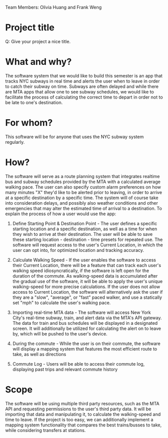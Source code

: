 Team Members: Olivia Huang and Frank Weng

# Project title
Q: Give your project a nice title.

# What and why?
The software system that we would like to build this semester is an app that tracks NYC subways in real time and alerts the user when to leave in order to catch their subway on time. Subways are often delayed and while there are MTA apps that allow one to see subway schedules, we would like to facilitate the process of calculating the correct time to depart in order not to be late to one's destination.

# For whom?
This software will be for anyone that uses the NYC subway system regularly.

# How?
The software will serve as a route planning system that integrates realtime bus and subway schedules provided by the MTA with a calculated average walking pace. The user can also specify custom alarm preferences on how many minutes "X" they'd like to be alerted prior to leaving, in order to arrive at a specific destination by a specific time. The system will of course take into consideration delays, and possibly also weather conditions and other emergencies that may alter the estimated time of arrival to a destination. To explain the process of how a user would use the app:

1) Define Starting Point & Destination Point - The user defines a specific starting location and a specific destination, as well as a time for when they wish to arrive at their destination. The user will be able to save these starting location - destination - time presets for repeated use. The software will request access to the user's Current Location, in which the user can opt into, for optimized location and tracking accuracy. 

2) Calculate Walking Speed - If the user enables the software to access their Current Location, there will be a feature that can track each user's walking speed idiosyncratically, if the software is left open for the duration of the commute. As walking-speed data is accumulated after the gradual use of the software, it will be able to apply the user's unique walking-speed for more precise calculations. If the user does not allow access to Current Location, the software will alternatively ask the user if they are a "slow", "average", or "fast" paced walker, and use a statically set "mph" to calculate the user's walking pace. 

3) Importing real-time MTA data - The software will access New York City's real-time subway, train, and alert data via the MTA's API gateway. The data for train and bus schedules will be displayed in a designated screen. It will additionally be utilized for calculating the alert on to leave by, which will be pushed to the user's device.

4) During the commute - While the user is on their commute, the software will display a mapping system that features the most efficient route to take, as well as directions

5) Commute Log - Users will be able to access their commute log, displaying past trips and relevant commute history

# Scope
The software will be using multiple third party resources, such as the MTA API and requesting permissions to the user's third party data. It will be importing that data and manipulating it, to calculate the walking-speed and time to leave. If the project is too easy, we can additionally implement a mapping system functionality that compares the best trains/busses to take, while considering transfers at stations. 
